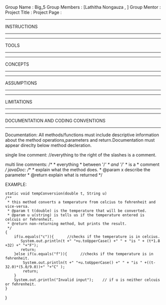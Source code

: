 Group Name : Big_5
Group Members : [Lathitha Nongauza , ]
Group Mentor : 
Project Title :
Project Page :

************
INSTRUCTIONS
************
*****
TOOLS
*****
********
CONCEPTS
********
***********
ASSUMPTIONS
***********
***********
LIMITATIONS
***********
*************************************
DOCUMENTATION AND CODING CONVENTIONS
*************************************
Documentation:
All methods/functions must include descriptive information about the method operations,parameters and return.Documentation must appear direclty below method decleration.

single line comment: //everything to the right of the slashes is a comment.

multi line comments: /* 
                      * everything 
                      * between '/*'
                      * and '*/'
                      * is a
                      * comment
                      */
javaDoc: /**
          * explain what the method does.
          * @param x describe the parameter
          * @return explain what is returned
          */

EXAMPLE:

    static void tempConversion(double t, String u)
    /**
     * this method converts a temperature from celcius to fehrenheit and vice-versa.
     * @param t t(double) is the temperature that will be converted.
     * @param u u(string) is tells us if the temperature entered is celcuis or fehrenheit.
     * @return non-returning method, but prints the result.
     */
    {
        if(u.equals("c")){      //checks if the temperature is in celcius.
           System.out.println(t +" "+u.toUpperCase() +" " + "is " + (t*1.8 +32) +" "+"F");
           return;
        }else if(u.equals("f")){      //checks if the temperature is in fehrenheit.
            System.out.println(t +" "+u.toUpperCase() +" " + "is " +((t-32.0)*(5.0/9.0))+" "+"C" );
            return;
        }
        System.out.println("Invalid input");    // if u is neither celcuis or fehrenheit.
    }
 }
    
    
